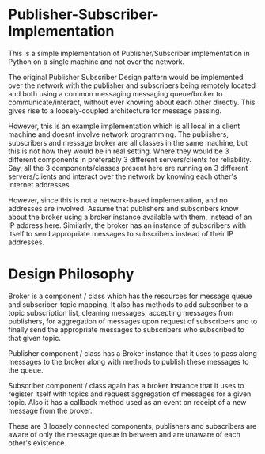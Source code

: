 # Publisher-Subscriber-Implementation
This is a simple implementation of Publisher/Subscriber implementation in Python on a single machine and not over the network.

The original Publisher Subscriber Design pattern would be implemented over the network with the publisher and subscribers
being remotely located and both using a common messaging messaging queue/broker to communicate/interact, without ever
knowing about each other directly. This gives rise to a loosely-coupled architecture for message passing.

However, this is an example implementation which is all local in a client machine and doesnt involve network programming.
The publishers, subscribers and message broker are all classes in the same machine, but this is not how they would be in real setting. Where they would be 3 different components in preferably 3 different servers/clients for reliability. Say, all the 3 components/classes present here are running on 3 different servers/clients and interact over the
network by knowing each other's internet addresses.

However, since this is not a network-based implementation, and no addresses are involved. Assume that publishers and
subscribers know about the broker using a broker instance available with them, instead of an IP address here.
Similarly, the broker has an instance of subscribers with itself to send appropriate messages to subscribers instead of their
IP addresses.

# Design Philosophy

Broker is a component / class which has the resources for message queue and subscriber-topic mapping.
It also has methods to add subscriber to a topic subscription list, cleaning messages, accepting messages from publishers, for aggregation of messages upon request of subscribers and to finally send the appropriate messages to subscribers who subscribed to that given topic.

Publisher component / class has a Broker instance that it uses to pass along messages to the broker along with methods to publish these messages to the queue.

Subscriber component / class again has a broker instance that it uses to register itself with topics and request aggregation of messages for a given topic. Also it has a callback method used as an event on receipt of a new message from the broker.

These are 3 loosely connected components, publishers and subscribers are aware of only the message queue in between and are unaware of each other's existence.
